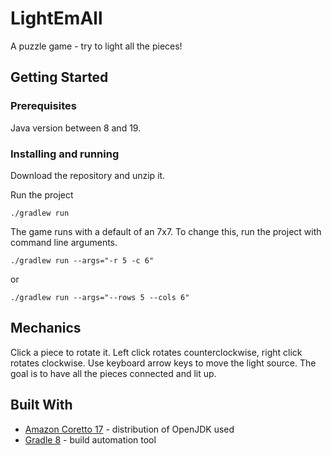 # LightEmAll

A puzzle game - try to light all the pieces!

## Getting Started

### Prerequisites

Java version between 8 and 19.

### Installing and running

Download the repository and unzip it.

Run the project

```
./gradlew run
```

The game runs with a default of an 7x7. To change this, run the project with command line arguments.

```
./gradlew run --args="-r 5 -c 6"
```

or

```
./gradlew run --args="--rows 5 --cols 6"
```

## Mechanics

Click a piece to rotate it. Left click rotates counterclockwise, right click rotates clockwise. Use keyboard arrow keys to move the light source. The goal is to have all the pieces connected and lit up.

## Built With

* [Amazon Coretto 17](https://docs.aws.amazon.com/corretto/latest/corretto-17-ug/downloads-list.html) - distribution of OpenJDK used
* [Gradle 8](https://gradle.org/) - build automation tool